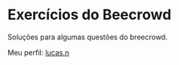 # Exercícios do Beecrowd
Soluções para algumas questões do breecrowd.

Meu perfil: [lucas.n](https://judge.beecrowd.com/pt/profile/1031262)
